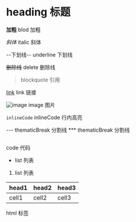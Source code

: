 # heading 标题

**加粗** blod 加粗

*斜体* italic 斜体

--下划线-- underline 下划线

~~删除线~~ delete 删除线

> blockquote 引用

[link](http://www.xxx.com) link 链接

![image](http://www.xxx.com/image.jpg) image 图片

`inlineCode` inlineCode 行内高亮

--- thematicBreak 分割线
*** thematicBreak 分割线

```js
```
code 代码


- list 列表
1. list 列表

| head1 | head2 | head3 |
|-------|-------|-------|
| cell1 | cell2 | cell3 | table 表格

<div /> html 标签
